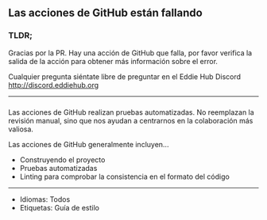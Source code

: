 ## Las acciones de GitHub están fallando

### TLDR;

Gracias por la PR. Hay una acción de GitHub que falla, por favor verifica la salida de la acción para obtener más información sobre el error.

Cualquier pregunta siéntate libre de preguntar en el Eddie Hub Discord http://discord.eddiehub.org

---

###

Las acciones de GitHub realizan pruebas automatizadas. No reemplazan la revisión manual, sino que nos ayudan a centrarnos en la colaboración más valiosa.

Las acciones de GitHub generalmente incluyen...

- Construyendo el proyecto
- Pruebas automatizadas
- Linting para comprobar la consistencia en el formato del código

---

- Idiomas: Todos
- Etiquetas: Guía de estilo
